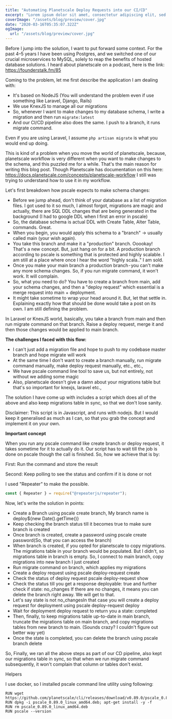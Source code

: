 ```yaml
---
title: "Automating Planetscale Deploy Requests into our CI/CD"
excerpt: "Lorem ipsum dolor sit amet, consectetur adipiscing elit, sed do eiusmod tempor incididunt ut labore et dolore magna aliqua. Praesent elementum facilisis leo vel fringilla est ullamcorper eget. At imperdiet dui accumsan sit amet nulla facilities morbi tempus."
coverImage: "/assets/blog/preview/cover.jpg"
date: "2020-03-16T05:35:07.322Z"
ogImage:
  url: "/assets/blog/preview/cover.jpg"
---
```


Before I jump into the solution, I want to put forward some context. For the past 4–5 years I have been using Postgres, and we switched one of our crucial microservices to MySQL, solely to reap the benefits of hosted database solutions. I heard about planetscale on a podcast, here is the link: https://founderstalk.fm/85

Coming to the problem, let me first describe the application I am dealing with:

- It's based on NodeJS (You will understand the problem even if use something like Laravel, Django, Rails)
- We use KnexJS to manage all our migrations
- So, whenever I want to make changes to my database schema, I write a migration and then run `migrate:latest`
- And our CI/CD pipeline also does the same. I push to a branch, it runs migrate command.

Even if you are using Laravel, I assume `php artisan migrate` is what you would end up doing.

This is kind of a problem when you move the world of planetscale, because, planetscale workflow is very different when you want to make changes to the schema, and this puzzled me for a while. That's the main reason for writing this blog post. Though Planetscale has documentation on this here: https://docs.planetscale.com/concepts/planetscale-workflow I still was trying to understand how to use it in my workflow.

Let's first breakdown how pscale expects to make schema changes:

- Before we jump ahead, don't think of your database as a list of migration files. I got used to it so much, I almost forgot, migrations are magic and actually, there are SQL DDL changes that are being generated in the background (I had to google DDL when I first an error in pscale)
- So, the database schema is actual DDL with Create Table, Alter Table, commands. Great.
- When you begin, you would apply this schema to a "branch" -> usually called main (your wish again).
- You take this branch and make it a "production" branch. Ooookay! That's a new concept. But, just hang on for a bit. A production branch according to pscale is something that is protected and highly scalable. I am still at a place where once I hear the word "highly scala.." I am sold.
- Once you make your main branch a production branch - you can't make any more schema changes. So, if you run migrate command, it won't work. It will complain.
- So, what you need to do? You have to create a branch from main, add your schema changes, and then a "deploy request" which essential is a merge request into main + deployment.
- It might take sometime to wrap your head around it. But, let that settle in. Explaining exactly how that should be done would take a post on its own. I am still defining the problem.

In Laravel or KnexJS world, basically, you take a branch from main and then run migrate command on that branch. Raise a deploy request, merge it and then those changes would be applied to main branch.

**The challenges I faced with this flow:**

- I can't just add a migration file and hope to push to my codebase master branch and hope migrate will work
- At the same time I don't want to create a branch manually, run migrate command manually, make deploy request manually, etc., etc.,
- We have pscale command line tool to save us, but not entirely, not without we adding some magic
- Also, planetscale doesn't give a damn about your migrations table but that's so important for knexjs, laravel etc.,

The solution I have come up with includes a script which does all of the above and also keep migrations table in sync, so that we don't lose sanity.

Disclaimer: This script is in Javascript, and runs with nodejs. But I would keep it generalised as much as I can, so that you grab the concept and implement it on your own.

**Important concept**

When you run any pscale command like create branch or deploy request, it takes sometime for it to actually do it. Our script has to wait till the job is done on pscale though the call is finished. So, how we achieve that is by:

First: Run the command and store the result

Second: Keep polling to see the status and confirm if it is done or not

I used "Repeater" to make the possible.

```js
const { Repeater } = require("@repeaterjs/repeater");
```

Now, let's write the solution in points:

- Create a Branch using pscale create branch, My branch name is deploy${new Date().getTime()}
- Keep checking the branch status till it becomes true to make sure branch is created
- Once branch is created, create a password using pscale create password(So, that you can access the branch)
- When branch is created, if you opted for planetscale to copy migrations. The migrations table in your branch would be populated. But I didn't, so migrations table in branch is empty. So, I connect to main branch, copy migrations into new branch I just created
- Run migrate command on branch, which applies my migrations
- Create a deploy request using pscale deploy-request create
- Check the status of deploy request pscale deploy-request show
- Check the status till you get a response deployable: true and further check if state: no_changes If there are no changes, it means you can delete the branch right away. We will get to that.
- Let's say state is not no_changesIn that case you will create a deploy request for deployment using pscale deploy-request deploy
- Wait for deployment deploy request to return you a state: completed
- Then, finally, to keep migrations table up-to-date in main branch, truncate the migrations table on main branch, and copy migrations tables from new branch to main. (Sounds crazy? I couldn't figure out better way yet)
- Once the state is completed, you can delete the branch using pscale branch delete

So, Finally, we ran all the above steps as part of our CD pipeline, also kept our migrations table in sync, so that when we run migrate command subsequently, it won't complain that column or tables don't exist.

Helpers

I use docker, so I installed pscale command line utility using following:

```
RUN wget https://github.com/planetscale/cli/releases/download/v0.89.0/pscale_0.89.0_linux_amd64.deb
RUN dpkg -i pscale_0.89.0_linux_amd64.deb; apt-get install -y -f
RUN rm pscale_0.89.0_linux_amd64.deb
RUN pscale --version
```
